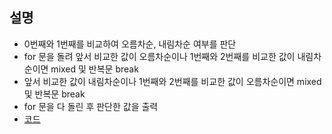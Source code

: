 ## 설명
* 0번째와 1번째를 비교하여 오름차순, 내림차순 여부를 판단
* for 문을 돌려 앞서 비교한 값이 오름차순이나 1번째와 2번째를 비교한 값이 내림차순이면 mixed 및 반복문 break
* 앞서 비교한 값이 내림차순이나 1번째와 2번째를 비교한 값이 오름차순이면 mixed 및 반복문 break
* for 문을 다 돌린 후 판단한 값을 출력
* [코드](array/2920/Main.java)